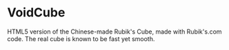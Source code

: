 VoidCube
========

HTML5 version of the Chinese-made Rubik's Cube, made with Rubik's.com code. The real cube is known to be fast yet smooth.

